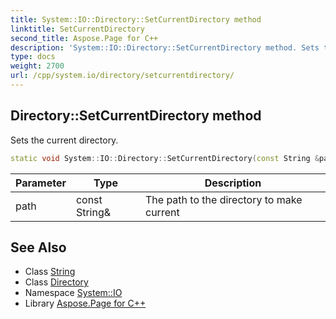 ```yaml
---
title: System::IO::Directory::SetCurrentDirectory method
linktitle: SetCurrentDirectory
second_title: Aspose.Page for C++
description: 'System::IO::Directory::SetCurrentDirectory method. Sets the current directory in C++.'
type: docs
weight: 2700
url: /cpp/system.io/directory/setcurrentdirectory/
---
```

## Directory::SetCurrentDirectory method


Sets the current directory.

```cpp
static void System::IO::Directory::SetCurrentDirectory(const String &path)
```


| Parameter | Type | Description |
| --- | --- | --- |
| path | const String\& | The path to the directory to make current |

## See Also

* Class [String](../../../system/string/)
* Class [Directory](../)
* Namespace [System::IO](../../)
* Library [Aspose.Page for C++](../../../)

